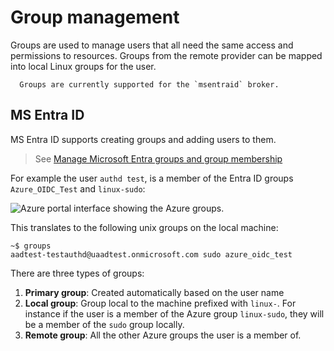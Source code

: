 # Group management

Groups are used to manage users that all need the same access and permissions to resources.
Groups from the remote provider can be mapped into local Linux groups for the user.

```{note}
  Groups are currently supported for the `msentraid` broker.
```

## MS Entra ID

MS Entra ID supports creating groups and adding users to them.

> See [Manage Microsoft Entra groups and group membership](https://learn.microsoft.com/en-us/entra/fundamentals/how-to-manage-groups)

For example the user `authd test`, is a member of the Entra ID groups `Azure_OIDC_Test` and `linux-sudo`:

![Azure portal interface showing the Azure groups.](../assets/entraid-groups.png)

This translates to the following unix groups on the local machine:

```shell
~$ groups
aadtest-testauthd@uaadtest.onmicrosoft.com sudo azure_oidc_test
```

There are three types of groups:
1. **Primary group**: Created automatically based on the user name
1. **Local group**: Group local to the machine prefixed with `linux-`. For instance if the user is a member of the Azure group `linux-sudo`, they will be a member of the `sudo` group locally.
1. **Remote group**: All the other Azure groups the user is a member of.
